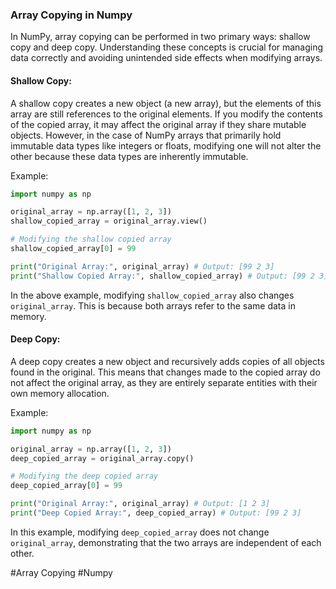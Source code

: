 ### Array Copying in Numpy

In NumPy, array copying can be performed in two primary ways: shallow copy and deep copy. Understanding these concepts is crucial for managing data correctly and avoiding unintended side effects when modifying arrays.

#### Shallow Copy:
A shallow copy creates a new object (a new array), but the elements of this array are still references to the original elements. If you modify the contents of the copied array, it may affect the original array if they share mutable objects. However, in the case of NumPy arrays that primarily hold immutable data types like integers or floats, modifying one will not alter the other because these data types are inherently immutable.

Example:
```python
import numpy as np

original_array = np.array([1, 2, 3])
shallow_copied_array = original_array.view()

# Modifying the shallow copied array
shallow_copied_array[0] = 99

print("Original Array:", original_array) # Output: [99 2 3]
print("Shallow Copied Array:", shallow_copied_array) # Output: [99 2 3]
```

In the above example, modifying `shallow_copied_array` also changes `original_array`. This is because both arrays refer to the same data in memory.

#### Deep Copy:
A deep copy creates a new object and recursively adds copies of all objects found in the original. This means that changes made to the copied array do not affect the original array, as they are entirely separate entities with their own memory allocation.

Example:
```python
import numpy as np

original_array = np.array([1, 2, 3])
deep_copied_array = original_array.copy()

# Modifying the deep copied array
deep_copied_array[0] = 99

print("Original Array:", original_array) # Output: [1 2 3]
print("Deep Copied Array:", deep_copied_array) # Output: [99 2 3]
```

In this example, modifying `deep_copied_array` does not change `original_array`, demonstrating that the two arrays are independent of each other.

#Array Copying #Numpy